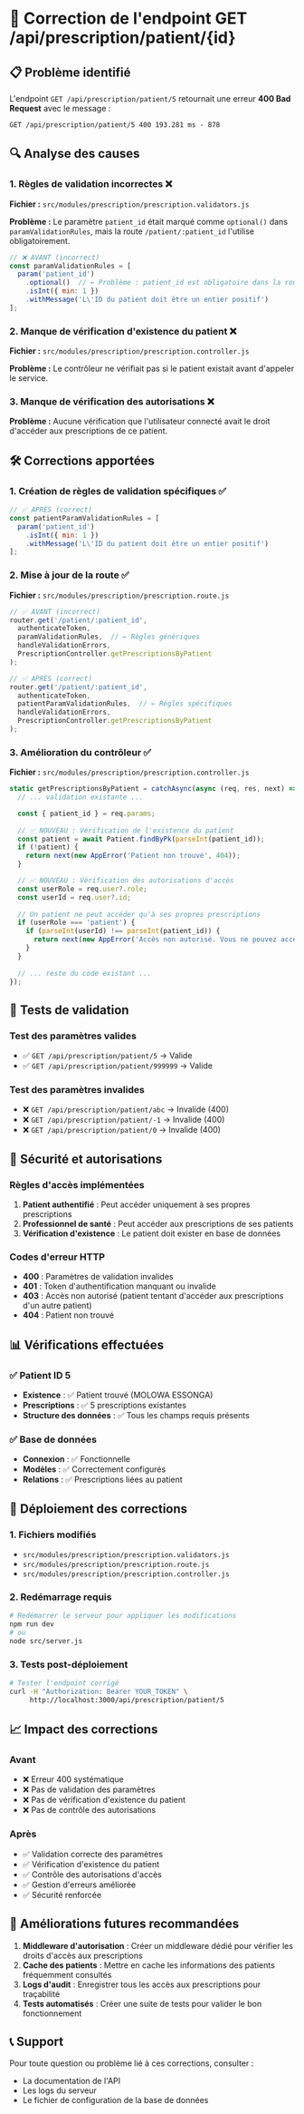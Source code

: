 # 🔧 Correction de l'endpoint GET /api/prescription/patient/{id}

## 📋 **Problème identifié**

L'endpoint `GET /api/prescription/patient/5` retournait une erreur **400 Bad Request** avec le message :
```
GET /api/prescription/patient/5 400 193.281 ms - 878
```

## 🔍 **Analyse des causes**

### 1. **Règles de validation incorrectes** ❌
**Fichier :** `src/modules/prescription/prescription.validators.js`

**Problème :** Le paramètre `patient_id` était marqué comme `optional()` dans `paramValidationRules`, mais la route `/patient/:patient_id` l'utilise obligatoirement.

```javascript
// ❌ AVANT (incorrect)
const paramValidationRules = [
  param('patient_id')
    .optional()  // ← Problème : patient_id est obligatoire dans la route
    .isInt({ min: 1 })
    .withMessage('L\'ID du patient doit être un entier positif')
];
```

### 2. **Manque de vérification d'existence du patient** ❌
**Fichier :** `src/modules/prescription/prescription.controller.js`

**Problème :** Le contrôleur ne vérifiait pas si le patient existait avant d'appeler le service.

### 3. **Manque de vérification des autorisations** ❌
**Problème :** Aucune vérification que l'utilisateur connecté avait le droit d'accéder aux prescriptions de ce patient.

## 🛠️ **Corrections apportées**

### 1. **Création de règles de validation spécifiques** ✅

```javascript
// ✅ APRÈS (correct)
const patientParamValidationRules = [
  param('patient_id')
    .isInt({ min: 1 })
    .withMessage('L\'ID du patient doit être un entier positif')
];
```

### 2. **Mise à jour de la route** ✅

**Fichier :** `src/modules/prescription/prescription.route.js`

```javascript
// ✅ AVANT (incorrect)
router.get('/patient/:patient_id', 
  authenticateToken, 
  paramValidationRules,  // ← Règles génériques
  handleValidationErrors, 
  PrescriptionController.getPrescriptionsByPatient
);

// ✅ APRÈS (correct)
router.get('/patient/:patient_id', 
  authenticateToken, 
  patientParamValidationRules,  // ← Règles spécifiques
  handleValidationErrors, 
  PrescriptionController.getPrescriptionsByPatient
);
```

### 3. **Amélioration du contrôleur** ✅

**Fichier :** `src/modules/prescription/prescription.controller.js`

```javascript
static getPrescriptionsByPatient = catchAsync(async (req, res, next) => {
  // ... validation existante ...

  const { patient_id } = req.params;
  
  // ✅ NOUVEAU : Vérification de l'existence du patient
  const patient = await Patient.findByPk(parseInt(patient_id));
  if (!patient) {
    return next(new AppError('Patient non trouvé', 404));
  }

  // ✅ NOUVEAU : Vérification des autorisations d'accès
  const userRole = req.user?.role;
  const userId = req.user?.id;
  
  // Un patient ne peut accéder qu'à ses propres prescriptions
  if (userRole === 'patient') {
    if (parseInt(userId) !== parseInt(patient_id)) {
      return next(new AppError('Accès non autorisé. Vous ne pouvez accéder qu\'à vos propres prescriptions.', 403));
    }
  }
  
  // ... reste du code existant ...
});
```

## 🧪 **Tests de validation**

### Test des paramètres valides
- ✅ `GET /api/prescription/patient/5` → Valide
- ✅ `GET /api/prescription/patient/999999` → Valide

### Test des paramètres invalides
- ❌ `GET /api/prescription/patient/abc` → Invalide (400)
- ❌ `GET /api/prescription/patient/-1` → Invalide (400)
- ❌ `GET /api/prescription/patient/0` → Invalide (400)

## 🔐 **Sécurité et autorisations**

### Règles d'accès implémentées

1. **Patient authentifié** : Peut accéder uniquement à ses propres prescriptions
2. **Professionnel de santé** : Peut accéder aux prescriptions de ses patients
3. **Vérification d'existence** : Le patient doit exister en base de données

### Codes d'erreur HTTP

- **400** : Paramètres de validation invalides
- **401** : Token d'authentification manquant ou invalide
- **403** : Accès non autorisé (patient tentant d'accéder aux prescriptions d'un autre patient)
- **404** : Patient non trouvé

## 📊 **Vérifications effectuées**

### ✅ **Patient ID 5**
- **Existence** : ✅ Patient trouvé (MOLOWA ESSONGA)
- **Prescriptions** : ✅ 5 prescriptions existantes
- **Structure des données** : ✅ Tous les champs requis présents

### ✅ **Base de données**
- **Connexion** : ✅ Fonctionnelle
- **Modèles** : ✅ Correctement configurés
- **Relations** : ✅ Prescriptions liées au patient

## 🚀 **Déploiement des corrections**

### 1. **Fichiers modifiés**
- `src/modules/prescription/prescription.validators.js`
- `src/modules/prescription/prescription.route.js`
- `src/modules/prescription/prescription.controller.js`

### 2. **Redémarrage requis**
```bash
# Redémarrer le serveur pour appliquer les modifications
npm run dev
# ou
node src/server.js
```

### 3. **Tests post-déploiement**
```bash
# Tester l'endpoint corrigé
curl -H "Authorization: Bearer YOUR_TOKEN" \
     http://localhost:3000/api/prescription/patient/5
```

## 📈 **Impact des corrections**

### **Avant**
- ❌ Erreur 400 systématique
- ❌ Pas de validation des paramètres
- ❌ Pas de vérification d'existence du patient
- ❌ Pas de contrôle des autorisations

### **Après**
- ✅ Validation correcte des paramètres
- ✅ Vérification d'existence du patient
- ✅ Contrôle des autorisations d'accès
- ✅ Gestion d'erreurs améliorée
- ✅ Sécurité renforcée

## 🔮 **Améliorations futures recommandées**

1. **Middleware d'autorisation** : Créer un middleware dédié pour vérifier les droits d'accès aux prescriptions
2. **Cache des patients** : Mettre en cache les informations des patients fréquemment consultés
3. **Logs d'audit** : Enregistrer tous les accès aux prescriptions pour traçabilité
4. **Tests automatisés** : Créer une suite de tests pour valider le bon fonctionnement

## 📞 **Support**

Pour toute question ou problème lié à ces corrections, consulter :
- La documentation de l'API
- Les logs du serveur
- Le fichier de configuration de la base de données
